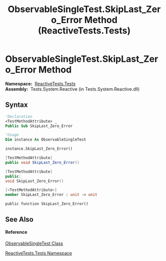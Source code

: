 ﻿---
title: ObservableSingleTest.SkipLast_Zero_Error Method  (ReactiveTests.Tests)
TOCTitle: SkipLast_Zero_Error Method
ms:assetid: M:ReactiveTests.Tests.ObservableSingleTest.SkipLast_Zero_Error
ms:mtpsurl: https://msdn.microsoft.com/en-us/library/reactivetests.tests.observablesingletest.skiplast_zero_error(v=VS.103)
ms:contentKeyID: 36620920
ms.date: 06/28/2011
mtps_version: v=VS.103
f1_keywords:
- ReactiveTests.Tests.ObservableSingleTest.SkipLast_Zero_Error
dev_langs:
- CSharp
- JScript
- VB
- FSharp
- c++
---

# ObservableSingleTest.SkipLast\_Zero\_Error Method

**Namespace:**  [ReactiveTests.Tests](hh289046\(v=vs.103\).md)  
**Assembly:**  Tests.System.Reactive (in Tests.System.Reactive.dll)

## Syntax

``` vb
'Declaration
<TestMethodAttribute> _
Public Sub SkipLast_Zero_Error
```

``` vb
'Usage
Dim instance As ObservableSingleTest

instance.SkipLast_Zero_Error()
```

``` csharp
[TestMethodAttribute]
public void SkipLast_Zero_Error()
```

``` c++
[TestMethodAttribute]
public:
void SkipLast_Zero_Error()
```

``` fsharp
[<TestMethodAttribute>]
member SkipLast_Zero_Error : unit -> unit 
```

``` jscript
public function SkipLast_Zero_Error()
```

## See Also

#### Reference

[ObservableSingleTest Class](hh315143\(v=vs.103\).md)

[ReactiveTests.Tests Namespace](hh289046\(v=vs.103\).md)

